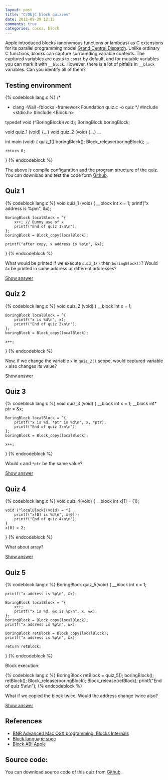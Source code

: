 ```yaml
---
layout: post
title: "C/ObjC block quizzes"
date: 2012-09-29 12:15
comments: true
categories: cocoa, block
---
```


Apple introduced blocks (anonymous functions or lambdas) as C extensions for its
parallel programming model [Grand Central Dispatch][gcd]. Unlike ordinary C
functions, blocks can capture surrounding variable contexts. The captured
variables are casts to `const` by default, and for mutable variables you can mark
it with `__block`. However, there is a lot of pitfalls in `__block` variables.
Can you identify all of them?

[gcd]: https://developer.apple.com/documentation/Performance/Reference/GCD_libdispatch_Ref/Reference/reference.html

<!-- more -->

<script language="javascript">
function toggle(divId) {
  var div = document.getElementById(divId);
  var link = document.getElementById(divId+"_a");
  if (div.style.display == "block") {
    div.style.display = "none";
    link.innerHTML = "Show answer";
  } else {
    div.style.display = "block";
    link.innerHTML = "Toggle answer";
  }
}
</script>

## Testing environment

{% codeblock lang:c %}
/*
 * clang -Wall -fblocks -framework Foundation quiz.c -o quiz
 */
#include <stdio.h>
#include <Block.h>


typedef void (^BoringBlock)(void);
BoringBlock boringBlock;

void quiz_1 (void) {...}
void quiz_2 (void) {...}
...

int main (void)
{
    quiz_1()
    boringBlock();
    Block_release(boringBlock);
    ...

    return 0;
}
{% endcodeblock %}

The above is compile configuration and the program structure of the quiz.
You can download and test the code form [Github][source].

## Quiz 1

{% codeblock lang:c %}
void quiz_1 (void)
{
    __block int x = 1;
    printf("x address is %p\n", &x);

    BoringBlock localBlock = ^{
        x++; // Dummy use of x
        printf("End of quiz 1\n\n");
    };
    boringBlock = Block_copy(localBlock);

    printf("after copy, x address is %p\n", &x);
}
{% endcodeblock %}

What would be printed if we execute `quiz_1()` then `boringBlock()`? Would `&x` be
printed in same address or different addresses?

<a id="quiz_1_a" href="javascript:toggle('quiz_1')">Show answer</a>

<div id="quiz_1" style="display: none;">
    <p> In block implementation spec, captured <code>__block</code> variable
    <code>x</code> will be moved to heap after we execute <code>Block_copy</code>.
    On my machine it prints: </p>

<pre><code>x address is 0x7fff613d04f8
after copy, x address is 0x7fe9a1c13f78
End of quiz 1
</code></pre>

    <p> Memory allocation on stack is much faster then heap, so variable and block
    literal are both allocated on stack by default. It is copied to heap only when
    necessary. </p>
</div>

## Quiz 2

{% codeblock lang:c %}
void quiz_2 (void)
{
    __block int x = 1;

    BoringBlock localBlock = ^{
        printf("x is %d\n", x);
        printf("End of quiz 2\n\n");
    };
    boringBlock = Block_copy(localBlock);

    x++;
}
{% endcodeblock %}

Now, if we change the variable `x` in `quiz_2()` scope, would captured variable
`x` also changes its value?

<a id="quiz_2_a" href="javascript:toggle('quiz_2')">Show answer</a>

<div id="quiz_2" style="display: none;">
    <p> Actually it does! Though <code>x</code> is in different memory address,
    we can just use it as normal <code>int</code> value, and it behaves just as
    expected.  On my machine it prints:</p>

<pre><code>x is 2
End of quiz 2
</code></pre>
</div>

## Quiz 3

{% codeblock lang:c %}
void quiz_3 (void)
{
    __block int x = 1;
    __block int* ptr = &x;

    BoringBlock localBlock = ^{
        printf("x is %d, *ptr is %d\n", x, *ptr);
        printf("End of quiz 3\n\n");
    };
    boringBlock = Block_copy(localBlock);

    x++;
}
{% endcodeblock %}

Would `x` and `*ptr` be the same value?

<a id="quiz_3_a" href="javascript:toggle('quiz_3')">Show answer</a>

<div id="quiz_3" style="display: none;">

    <p>Well, if you are lucky, it would print</p>

<pre><code>x is 2, *ptr is 1
End of quiz 3
</code></pre>

    <p> Though <code>ptr</code> and <code>x</code> are both moved to the heap,
    <code>ptr</code> still points to the original address of <code>x</code>.
    Thus, the value in <code>*ptr</code> is garbage.  If there are other
    function that uses the stack before you use <code>boringBlock()</code>.  It
    would print:</p>

<pre><code>clean up stack
x is 2, *ptr is 24
End of quiz 3
</code></pre>
</div>

## Quiz 4
{% codeblock lang:c %}
void quiz_4(void)
{
    __block int x[1] = {1};

    void (^localBlock)(void) = ^{
        printf("x[0] is %d\n", x[0]);
        printf("End of quiz 4\n\n");
    }
    x[0] = 2;
}
{% endcodeblock %}

What about array?

<a id="quiz_4_a" href="javascript:toggle('quiz_4')">Show answer</a>

<div id="quiz_4" style="display: none;">

    <p> Actually, complier won't let you compile this. C array and
    <code>struct</code> contains C array are both invalid with
    <code>__block</code>. </p>
</div>

## Quiz 5

{% codeblock lang:c %}
BoringBlock quiz_5(void)
{
    __block int x = 1;

    printf("x address is %p\n", &x);

    BoringBlock localBlock = ^{
        x++;
        printf("x is %d, &x is %p\n", x, &x);
    };
    boringBlock = Block_copy(localBlock);
    printf("x address is %p\n", &x);

    BoringBlock retBlock = Block_copy(localBlock);
    printf("x address is %p\n", &x);

    return retBlock;
}
{% endcodeblock %}

Block execution:

{% codeblock lang:c %}
    BoringBlock retBlock = quiz_5();
    boringBlock();
    retBlock();
    Block_release(boringBlock);
    Block_release(retBlock);
    printf("End of quiz 5\n\n");
{% endcodeblock %}

What if we copied the block twice. Would the address change twice also?

<a id="quiz_5_a" href="javascript:toggle('quiz_5')">Show answer</a>

<div id="quiz_5" style="display: none;">

<p>The address of <code>x</code> only changes once in first copy:</p>

<pre><code>x address is 0x7fff613d04f8
x address is 0x7fe9a1c13f78
x address is 0x7fe9a1c13f78
x is 2, &x is 0x7fe9a1c13f78
x is 3, &x is 0x7fe9a1c13f78
End of quiz 5
</code></pre>

    <p> So, how does memory management work? Actually, compiler use reference
    counting on <code>__block</code> variables instead of block literals. For
    more curious, see my next post.</p>
</div>

## References

* [BNR Advanced Mac OSX programming: Blocks Internals][bnr]
* [Block language spec][spec]
* [Block ABI Apple][abi]

## Source code:

You can download source code of this quiz from [Github][source].

[source]: https://github.com/dryman/C-ObjC-block-quiz
[bnr]: http://www.informit.com/articles/article.aspx?p=1749597&seqNum=12
[spec]: http://clang.llvm.org/docs/BlockLanguageSpec.txt
[abi]: http://clang.llvm.org/docs/Block-ABI-Apple.txt


